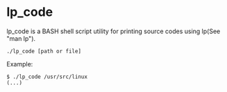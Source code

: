 lp_code
=============

lp_code is a BASH shell script utility for printing source codes using lp(See "man lp").

    ./lp_code [path or file]


Example:

    $ ./lp_code /usr/src/linux
    (...)


